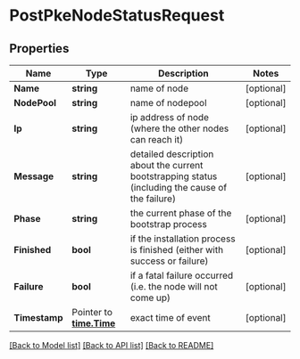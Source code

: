 # PostPkeNodeStatusRequest

## Properties

Name | Type | Description | Notes
------------ | ------------- | ------------- | -------------
**Name** | **string** | name of node | [optional] 
**NodePool** | **string** | name of nodepool | [optional] 
**Ip** | **string** | ip address of node (where the other nodes can reach it) | [optional] 
**Message** | **string** | detailed description about the current bootstrapping status (including the cause of the failure) | [optional] 
**Phase** | **string** | the current phase of the bootstrap process | [optional] 
**Finished** | **bool** | if the installation process is finished (either with success or failure) | [optional] 
**Failure** | **bool** | if a fatal failure occurred (i.e. the node will not come up) | [optional] 
**Timestamp** | Pointer to [**time.Time**](time.Time.md) | exact time of event | [optional] 

[[Back to Model list]](../README.md#documentation-for-models) [[Back to API list]](../README.md#documentation-for-api-endpoints) [[Back to README]](../README.md)


